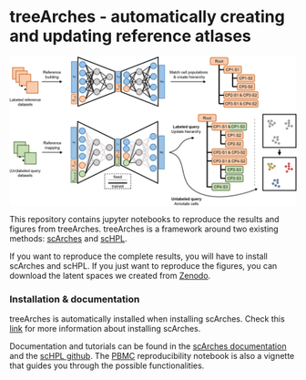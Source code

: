 # treeArches - automatically creating and updating reference atlases

<img width="750px" align="center" src="/sketch/Sketch.png?raw=true">

This repository contains jupyter notebooks to reproduce the results and figures from treeArches. treeArches is a framework around two existing methods: [scArches](https://github.com/theislab/scarches) and [scHPL](https://github.com/lcmmichielsen/scHPL). 

If you want to reproduce the complete results, you will have to install scArches and scHPL. If you just want to reproduce the figures, you can download the latent spaces we created from [Zenodo](https://doi.org/10.5281/zenodo.6786357). 

### Installation & documentation

treeArches is automatically installed when installing scArches. Check this [link](https://scarches.readthedocs.io/en/latest/installation.html) for more information about installing scArches. 

Documentation and tutorials can be found in the [scArches documentation](https://scarches.readthedocs.io/en/latest/index.html) and the [scHPL github](https://github.com/lcmmichielsen/scHPL). The [PBMC](Figure1%20(PBMC)/PBMC%20(Figure%201%2C%20S1%2C%20S2).ipynb) reproducibility notebook is also a vignette that guides you through the possible functionalities.


